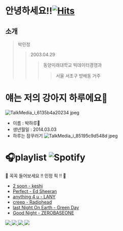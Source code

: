 **안녕하세요!!**[![Hits](https://hits.seeyoufarm.com/api/count/incr/badge.svg?url=https%3A%2F%2Fgithub.com%2Fminjeong0429%2Fhit-counter&count_bg=%23DFA1D9&title_bg=%23E26CE7&icon=&icon_color=%23F1C5EA&title=hits&edge_flat=false)](https://hits.seeyoufarm.com)
=============
**소개**
-----------------
> 박민정
>   >2003.04.29
>   >   > 동양미래대학교 빅데이터경영과
>   >   >    > 서울 서초구 방배동 거주
  
얘는 저의 강아지 하루에요🐶
=============
![TalkMedia_i_6135b4a20234 jpeg](https://github.com/minjeong0429/minjeong0429/assets/144874223/3c417e7c-bb0c-4037-8c4a-2a38cec16056)
* 이름 : 박하루🦴
* 생년월일 : 2014.03.03
* 하루는 잠꾸러기
![TalkMedia_i_85195c9d548d jpeg](https://github.com/minjeong0429/minjeong0429/assets/144874223/5c1cb2d9-30dc-4202-9cc5-ad451c7cab91)

🎧playlist ![Spotify](https://img.shields.io/badge/Spotify-1ED760?style=for-the-badge&logo=spotify&logoColor=white)
==============
📌 꼭꼭 들어보세요 !! 민정 픽 !! 📌
* [2 soon - keshi](https://www.youtube.com/watch?v=LKZyp2cSAy4)
* [Perfect - Ed Sheeran](https://www.youtube.com/watch?v=2Vv-BfVoq4g)
* [anything 4 u - LANY](https://www.youtube.com/watch?v=bTUHUimr-5E)
* [creep - Radiohead](https://www.youtube.com/watch?v=XFkzRNyygfk)
* [last Night On Earth - Green Day](https://www.youtube.com/watch?v=xg_Y7Or_hWM)
* [Good Night - ZEROBASEONE](https://www.youtube.com/watch?v=DSpVzVJdA5E)

<a href="https://www.youtube.com/watch?v=1hrXa6ML37E">
<img src="https://img.shields.io/badge/김태래-3178C6?style=flat-square&logo=logseq&logoColor=white"/>
</a>
<a href="https://www.youtube.com/watch?v=j7ky2tj0kAY">
<img src="https://img.shields.io/badge/태래-FFCC22?style=flat-square&logo=undertale&logoColor=white"/>
</a>
<a href="https://www.youtube.com/watch?v=2x08iCLFOiU">
<img src="https://img.shields.io/badge/명창강아지-50AF95?style=flat-square&logo=applemusice&logoColor=white"/>
</a>
<a href="https://www.youtube.com/watch?v=K3ueDdFhKwA">
<img src="https://img.shields.io/badge/오리-FCBFBD?style=flat-square&logo=applemusice&logoColor=white"/>
</a>

